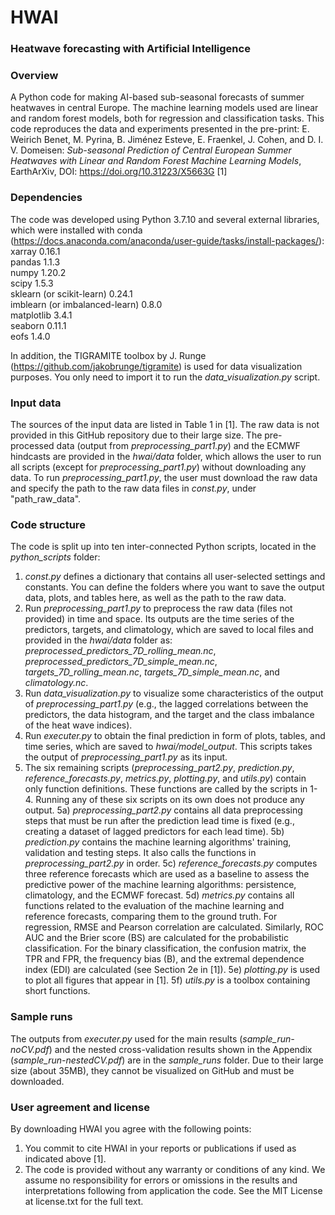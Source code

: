 # HWAI
### Heatwave forecasting with Artificial Intelligence

### Overview
A Python code for making AI-based sub-seasonal forecasts of summer heatwaves in central Europe. The machine learning models used are linear and random forest models, both for regression and classification tasks. This code reproduces the data and experiments presented in the pre-print: E. Weirich Benet, M. Pyrina, B. Jiménez Esteve, E. Fraenkel, J. Cohen, and D. I. V. Domeisen: *Sub-seasonal Prediction of Central European Summer Heatwaves with Linear and Random Forest Machine Learning Models*, EarthArXiv, DOI: https://doi.org/10.31223/X5663G [1]

### Dependencies 
The code was developed using Python 3.7.10 and several external libraries, which were installed with conda (https://docs.anaconda.com/anaconda/user-guide/tasks/install-packages/): <br/> 
xarray 0.16.1 <br/> 
pandas 1.1.3 <br/>
numpy 1.20.2 <br/>
scipy 1.5.3 <br/>
sklearn (or scikit-learn) 0.24.1 <br/>
imblearn (or imbalanced-learn) 0.8.0 <br/>
matplotlib 3.4.1 <br/>
seaborn 0.11.1 <br/>
eofs 1.4.0 <br/>

In addition, the TIGRAMITE toolbox by J. Runge (https://github.com/jakobrunge/tigramite) is used for data visualization purposes. You only need to import it to run the *data_visualization.py* script.  

### Input data 
The sources of the input data are listed in Table 1 in [1]. The raw data is not provided in this GitHub repository due to their large size. The pre-processed data (output from *preprocessing_part1.py*) and the ECMWF hindcasts are provided in the *hwai/data* folder, which allows the user to run all scripts (except for *preprocessing_part1.py*) without downloading any data. To run *preprocessing_part1.py*, the user must download the raw data and specify the path to the raw data files in *const.py*, under "path_raw_data". 

### Code structure
The code is split up into ten inter-connected Python scripts, located in the *python_scripts* folder: <br/>
1. *const.py* defines a dictionary that contains all user-selected settings and constants. You can define the folders where you want to save the output data, plots, and tables here, as well as the path to the raw data.<br/>  
2. Run *preprocessing_part1.py* to preprocess the raw data (files not provided) in time and space. Its outputs are the time series of the predictors, targets, and climatology, which are saved to local files and provided in the *hwai/data* folder as: *preprocessed_predictors_7D_rolling_mean.nc*, *preprocessed_predictors_7D_simple_mean.nc*, *targets_7D_rolling_mean.nc*, *targets_7D_simple_mean.nc*, and *climatology.nc*. <br/> 
3. Run *data_visualization.py* to visualize some characteristics of the output of *preprocessing_part1.py* (e.g., the lagged correlations between the predictors, the data histogram, and the target and the class imbalance of the heat wave indices).<br/> 
4. Run *executer.py* to obtain the final prediction in form of plots, tables, and time series, which are saved to *hwai/model_output*. This scripts takes the output of *preprocessing_part1.py* as its input.<br/> 
5. The six remaining scripts (*preprocessing_part2.py*, *prediction.py*, *reference_forecasts.py*, *metrics.py*, *plotting.py*, and *utils.py*) contain only function definitions. These functions are called by the scripts in 1-4. Running any of these six scripts on its own does not produce any output.
  5a) *preprocessing_part2.py* contains all data preprocessing steps that must be run after the prediction lead time is fixed (e.g., creating a dataset of lagged predictors for each lead time).
  5b) *prediction.py* contains the machine learning algorithms' training, validation and testing steps. It also calls the functions in *preprocessing_part2.py* in order. 
  5c) *reference_forecasts.py* computes three reference forecasts which are used as a baseline to assess the predictive power of the machine learning algorithms: persistence, climatology, and the ECMWF forecast. 
  5d) *metrics.py* contains all functions related to the evaluation of the machine learning and reference forecasts, comparing them to the ground truth. For regression, RMSE and Pearson correlation are calculated. Similarly, ROC AUC and the Brier score (BS) are calculated for the probabilistic classification. For the binary classification, the confusion matrix, the TPR and FPR, the frequency bias (B), and the extremal dependence index (EDI) are calculated (see Section 2e in [1]). 
  5e) *plotting.py* is used to plot all figures that appear in [1].
  5f) *utils.py* is a toolbox containing short functions. 
  
### Sample runs
The outputs from *executer.py* used for the main results (*sample_run-noCV.pdf*) and the nested cross-validation results shown in the Appendix (*sample_run-nestedCV.pdf*) are in the *sample_runs* folder. Due to their large size (about 35MB), they cannot be visualized on GitHub and must be downloaded. 

### User agreement and license 
By downloading HWAI you agree with the following points: <br/>
1. You commit to cite HWAI in your reports or publications if used as indicated above [1]. <br/>
2. The code is provided without any warranty or conditions of any kind. We assume no responsibility for errors or omissions in the results and interpretations following from application the code. See the MIT License at license.txt for the full text. <br/>

